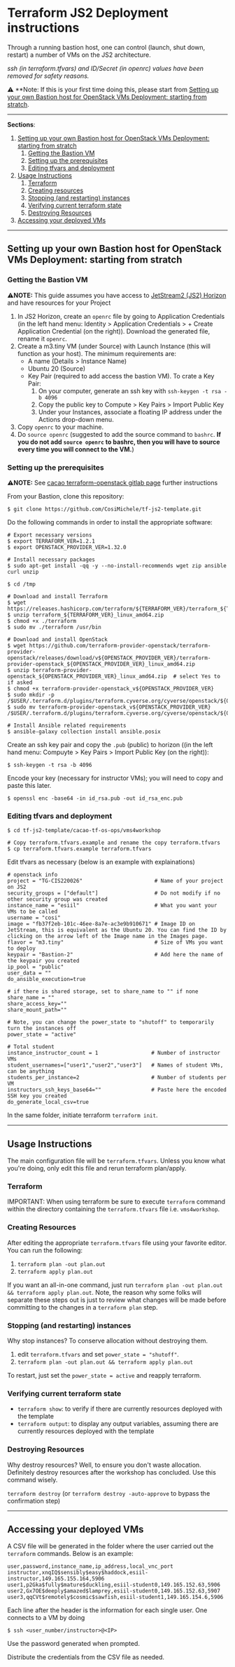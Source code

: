 # Terraform JS2 Deployment instructions

Through a running bastion host, one can control (launch, shut down, restart) a number of VMs on the JS2 architecture.

*ssh (in terraform.tfvars) and ID/Secret (in openrc) values have been removed for safety reasons.*

:warning: **Note: If this is your first time doing this, please start from [Setting up your own Bastion host for OpenStack VMs Deployment: starting from stratch](#setting-up-your-own-bastion-host-for-openstack-vms-deployment-starting-from-stratch).

---

**Sections**:

1. [Setting up your own Bastion host for OpenStack VMs Deployment: starting from stratch](#setting-up-your-own-bastion-host-for-openstack-vms-deployment-starting-from-stratch)
    1. [Getting the Bastion VM](#getting-the-bastion-vm)
    2. [Setting up the prerequisites](#setting-up-the-prerequisites)
    3. [Editing tfvars and deployment](#editing-tfvars-and-deployment)
2. [Usage Instructions](#usage-instructions)
    1. [Terraform](#terraform)
    2. [Creating resources](#creating-resources)
    3. [Stopping (and restarting) instances](#stopping-and-restarting-instances)
    4. [Verifying current terraform state](#verifying-current-terraform-state)
    5. [Destroying Resources](#destroying-resources)
3. [Accessing your deployed VMs](#accessing-your-deployed-vms)
---

## Setting up your own Bastion host for OpenStack VMs Deployment: starting from stratch 

### Getting the Bastion VM
⚠️**NOTE:** This guide assumes you have access to [JetStream2 (JS2) Horizon](https://js2.jetstream-cloud.org/auth/login/?next=/project/instances/) and have resources for your Project

1. In JS2 Horizon, create an `openrc` file by going to Application Credentials (in the left hand menu: Identity > Application Credentials > + Create Application Credential (on the right)). Download the generated file, rename it `openrc`.
2. Create a m3.tiny VM (under Source) with Launch Instance (this will function as your host). The minimum requirements are:
    - A name (Details > Instance Name)
    - Ubuntu 20 (Source)
    - Key Pair (required to add access the bastion VM). To crate a Key Pair:
        1. On your computer, generate an ssh key with `ssh-keygen -t rsa -b 4096`
        2. Copy the public key to Compute > Key Pairs > Import Public Key
        3. Under your Instances, associate a floating IP address under the Actions drop-down menu.
3. Copy `openrc` to your machine.
4. Do `source openrc` (suggested to add the source command to `bashrc`. **If you do not add `source openrc` to bashrc, then you will have to source every time you will connect to the VM.**)

### Setting up the prerequisites
⚠️**NOTE:** See [cacao terraform-openstack gitlab page](https://gitlab.com/cyverse/cacao-tf-os-ops/-/tree/main/) further instructions

From your Bastion, clone this repository:

```
$ git clone https://github.com/CosiMichele/tf-js2-template.git
```

Do the following commands in order to install the appropriate software:

```
# Export necessary versions
$ export TERRAFORM_VER=1.2.1  
$ export OPENSTACK_PROVIDER_VER=1.32.0

# Install necessary packages
$ sudo apt-get install -qq -y --no-install-recommends wget zip ansible curl unzip   

$ cd /tmp 

# Download and install Terraform
$ wget https://releases.hashicorp.com/terraform/${TERRAFORM_VER}/terraform_${TERRAFORM_VER}_linux_amd64.zip 
$ unzip terraform_${TERRAFORM_VER}_linux_amd64.zip  
$ chmod +x ./terraform 
$ sudo mv ./terraform /usr/bin

# Download and install OpenStack
$ wget https://github.com/terraform-provider-openstack/terraform-provider-openstack/releases/download/v${OPENSTACK_PROVIDER_VER}/terraform-provider-openstack_${OPENSTACK_PROVIDER_VER}_linux_amd64.zip 
$ unzip terraform-provider-openstack_${OPENSTACK_PROVIDER_VER}_linux_amd64.zip  # select Yes to if asked 
$ chmod +x terraform-provider-openstack_v${OPENSTACK_PROVIDER_VER}  
$ sudo mkdir -p /$USER/.terraform.d/plugins/terraform.cyverse.org/cyverse/openstack/${OPENSTACK_PROVIDER_VER}/linux_amd64 
$ sudo mv terraform-provider-openstack_v${OPENSTACK_PROVIDER_VER} /$USER/.terraform.d/plugins/terraform.cyverse.org/cyverse/openstack/${OPENSTACK_PROVIDER_VER}/linux_amd64/  

# Install Ansible related requirements
$ ansible-galaxy collection install ansible.posix 
```

Create an ssh key pair and copy the `.pub` (public) to horizon ((in the left hand menu: Compuyte > Key Pairs > Import Public Key (on the right)):
```
$ ssh-keygen -t rsa -b 4096 
```
Encode your key (necessary for instructor VMs); you will need to copy and paste this later.
```
$ openssl enc -base64 -in id_rsa.pub -out id_rsa_enc.pub  
```

### Editing tfvars and deployment

```
$ cd tf-js2-template/cacao-tf-os-ops/vms4workshop

# Copy terraform.tfvars.example and rename the copy terraform.tfvars
$ cp terraform.tfvars.example terraform.tfvars
```

Edit tfvars as necessary (below is an example with explainations)

```
# openstack info
project = "TG-CIS220026"                       # Name of your project on JS2
security_groups = ["default"]                  # Do not modify if no other security group was created
instance_name = "esiil"                        # What you want your VMs to be called
username = "cosi" 
image = "fb37f2eb-101c-46ee-8a7e-ac3e9b910671" # Image ID on JetStream, this is equivalent as the Ubuntu 20. You can find the ID by clicking on the arrow left of the Image name in the Images page.
flavor = "m3.tiny"                             # Size of VMs you want to deploy
keypair = "Bastion-2"                          # Add here the name of the keypair you created
ip_pool = "public"
user_data = ""
do_ansible_execution=true

# if there is shared storage, set to share_name to "" if none
share_name = ""
share_access_key=""
share_mount_path=""

# Note, you can change the power_state to "shutoff" to temporarily turn the instances off
power_state = "active"

# Total student 
instance_instructor_count = 1                 # Number of instructor VMs
student_usernames=["user1","user2","user3"]   # Names of student VMs, can be anything
students_per_instance=2                       # Number of students per VM
instructors_ssh_keys_base64=""                # Paste here the encoded SSH key you created
do_generate_local_csv=true
```

In the same folder, initiate terraform `terraform init`.

---

## Usage Instructions

The main configuration file will be `terraform.tfvars`. Unless you know what you're doing, only edit this file and rerun terraform plan/apply.

### Terraform

IMPORTANT: When using terraform be sure to execute `terraform` command within the directory containing the `terraform.tfvars` file i.e. `vms4workshop`.

### Creating Resources
After editing the appropriate `terraform.tfvars` file using your favorite editor. You can run the following:

1. `terraform plan -out plan.out`
2. `terraform apply plan.out`

If you want an all-in-one command, just run `terraform plan -out plan.out && terraform apply plan.out`. Note, the reason why some folks will separate these steps out is just to review what changes will be made before committing to the changes in a `terraform plan` step.

### Stopping (and restarting) instances
Why stop instances? To conserve allocation without destroying them.

1. edit `terraform.tfvars` and set `power_state = "shutoff"`.
2. `terraform plan -out plan.out && terraform apply plan.out`

To restart, just set the `power_state = active` and reapply terraform.

### Verifying current terraform state

* `terraform show`: to verify if there are currently resources deployed with the template
* `terraform output`: to display any output variables, assuming there are currently resources deployed with the template

### Destroying Resources
Why destroy resources? Well, to ensure you don't waste allocation. Definitely destroy resources after the workshop has concluded. Use this command wisely.

`terraform destroy` (or `terraform destroy -auto-approve` to bypass the confirmation step)

---

## Accessing your deployed VMs

A CSV file will be generated in the folder where the user carried out the `terraform` commands. Below is an example:

```
user,password,instance_name,ip_address,local_vnc_port
instructor,xnqIQ$sensibly$easy$haddock,esiil-instructor,149.165.155.164,5906
user1,p2Gka$fully$mature$duckling,esiil-student0,149.165.152.63,5906
user2,Gx7OE$deeply$amazed$lamprey,esiil-student0,149.165.152.63,5907
user3,qqCVt$remotely$cosmic$sawfish,esiil-student1,149.165.154.6,5906
```

Each line after the header is the information for each single user. One connects to a VM by doing

```
$ ssh <user_number/instructor>@<IP>
```
Use the password generated when prompted.

Distribute the credentials from the CSV file as needed.